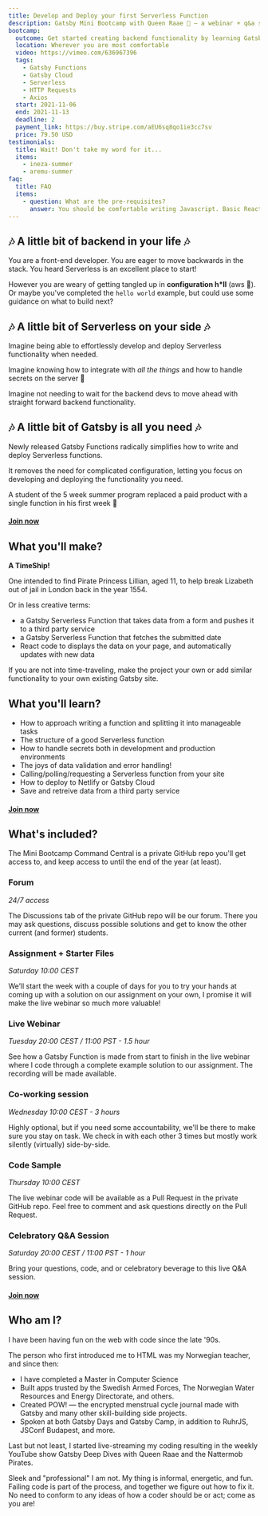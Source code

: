 ```yaml
---
title: Develop and Deploy your first Serverless Function
description: Gatsby Mini Bootcamp with Queen Raae 👑 — a webinar + q&a session + forum + co-working + code sample combo.
bootcamp:
  outcome: Get started creating backend functionality by learning Gatsby Serverless Functions!
  location: Wherever you are most comfortable
  video: https://vimeo.com/636967396
  tags:
    - Gatsby Functions
    - Gatsby Cloud
    - Serverless
    - HTTP Requests
    - Axios
  start: 2021-11-06
  end: 2021-11-13
  deadline: 2
  payment_link: https://buy.stripe.com/aEU6sq8qo1ie3cc7sv
  price: 79.50 USD
testimonials:
  title: Wait! Don't take my word for it...
  items:
    - ineza-summer
    - aremu-summer
faq:
  title: FAQ
  items:
    - question: What are the pre-requisites?
      answer: You should be comfortable writing Javascript. Basic React experience is a plus, as the front-end part of the Gatsby framework is based on React.
---
```


## 🎶 A little bit of backend in your life 🎶

You are a front-end developer. You are eager to move backwards in the stack. You heard Serverless is an excellent place to start!

However you are weary of getting tangled up in **configuration h\*ll**&nbsp;(aws&nbsp;👀). Or maybe you've completed the `hello world` example, but could use some guidance on what to build next?

## 🎶 A little bit of Serverless on your side 🎶

Imagine being able to effortlessly develop and deploy Serverless functionality when needed.

Imagine knowing how to integrate with _all the things_ and how to handle secrets on the server 🔐

Imagine not needing to wait for the backend devs to move ahead with straight forward backend functionality.

## 🎶 A little bit of Gatsby is all you need 🎶

Newly released Gatsby Functions radically simplifies how to write and deploy Serverless functions.

It removes the need for complicated configuration, letting you focus on developing and deploying the functionality you need.

A student of the 5 week summer program replaced a paid product with a single function in his first week 🤯

#### [Join now](#join)

## What you'll make?

**A TimeShip!**

One intended to find Pirate Princess Lillian, aged 11, to help break Lizabeth out of jail in London back in the year 1554.

Or in less creative terms:

- a Gatsby Serverless Function that takes data from a form and pushes it to a third party service
- a Gatsby Serverless Function that fetches the submitted date
- React code to displays the data on your page, and automatically updates with new data

If you are not into time-traveling, make the project your own or add similar functionality to your own existing Gatsby site.

## What you'll learn?

- How to approach writing a function and splitting it into manageable tasks
- The structure of a good Serverless function
- How to handle secrets both in development and production environments
- The joys of data validation and error handling!
- Calling/polling/requesting a Serverless function from your site
- How to deploy to Netlify or Gatsby Cloud
- Save and retreive data from a third party service

#### [Join now](#join)

## What's included?

The Mini Bootcamp Command Central is a private GitHub repo you'll get access to, and keep access to until the end of the year (at least).

### Forum

_24/7 access_

The Discussions tab of the private GitHub repo will be our forum. There you may ask questions, discuss possible solutions and get to know the other current (and former) students.

### Assignment + Starter Files

_Saturday 10:00 CEST_

We’ll start the week with a couple of days for you to try your hands at coming up with a solution on our assignment on your own, I promise it will make the live webinar so much more valuable!

### Live Webinar

_Tuesday 20:00 CEST / 11:00 PST - 1.5 hour_

See how a Gatsby Function is made from start to finish in the live webinar where I code through a complete example solution to our assignment. The recording will be made available.

### Co-working session

_Wednesday 10:00 CEST - 3 hours_

Highly optional, but if you need some accountability, we'll be there to make sure you stay on task. We check in with each other 3 times but mostly work silently (virtually) side-by-side.

### Code Sample

_Thursday 10:00 CEST_

The live webinar code will be available as a Pull Request in the private GitHub repo. Feel free to comment and ask questions directly on the Pull Request.

### Celebratory Q&A Session

_Saturday 20:00 CEST / 11:00 PST - 1 hour_

Bring your questions, code, and or celebratory beverage to this live Q&A session.

#### [Join now](#join)

## Who am I?

I have been having fun on the web with code since the late '90s.

The person who first introduced me to HTML was my Norwegian teacher, and since then:

- I have completed a Master in Computer Science
- Built apps trusted by the Swedish Armed Forces, The Norwegian Water Resources and Energy Directorate, and others.
- Created POW! — the encrypted menstrual cycle journal made with Gatsby and many other skill-building side projects.
- Spoken at both Gatsby Days and Gatsby Camp, in addition to RuhrJS, JSConf Budapest, and more.

Last but not least, I started live-streaming my coding resulting in the weekly YouTube show Gatsby Deep Dives with Queen Raae and the Nattermob Pirates.

Sleek and "professional" I am not. My thing is informal, energetic, and fun. Failing code is part of the process, and together we figure out how to fix it. No need to conform to any ideas of how a coder should be or act; come as you are!
